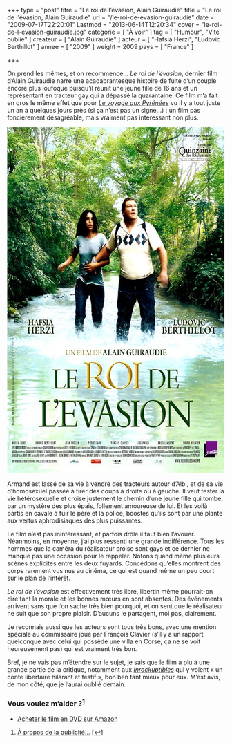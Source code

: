 +++
type = "post"
titre = "Le roi de l&rsquo;évasion, Alain Guiraudie"
title = "Le roi de l'évasion, Alain Guiraudie"
url = "/le-roi-de-evasion-guiraudie"
date = "2009-07-17T22:20:01"
Lastmod = "2013-06-14T12:20:34"
cover = "le-roi-de-l-evasion-guiraudie.jpg"
categorie = [ "À voir" ]
tag = [ "Humour", "Vite oublié" ]
createur = [ "Alain Guiraudie" ]
acteur = [ "Hafsia Herzi", "Ludovic Berthillot" ]
annee = [ "2009" ]
weight = 2009
pays = [ "France" ]

+++

<p>On prend les mêmes, et on recommence&#8230; <em>Le roi de l&rsquo;évasion</em>, dernier film d&rsquo;Alain Guiraudie narre une acadabrantesque histoire de fuite d&rsquo;un couple encore plus loufoque puisqu&rsquo;il réunit une jeune fille de 16 ans et un représentant en tracteur gay qui a dépassé la quarantaine. Ce film m&rsquo;a fait en gros le même effet que pour <em><a href="http://voiretmanger.fr/2008/07/16/le-voyage-aux-pyrenees/">Le voyage aux Pyrénées</a></em> vu il y a tout juste un an à quelques jours près (si ça n&rsquo;est pas un signe&#8230;) : un film pas foncièrement désagréable, mais vraiment pas intéressant non plus.</p>
<a href="http://www.allocine.fr/film/fichefilm_gen_cfilm=128744.html"><img class="aligncenter size-full wp-image-1646" title="roi-evasion-guiraudie" src="roi-evasion-guiraudie.jpg" alt="roi-evasion-guiraudie" width="601" height="800" /></a>
<p>Armand est lassé de sa vie à vendre des tracteurs autour d&rsquo;Albi, et de sa vie d&rsquo;homosexuel passée à tirer des coups à droite ou à gauche. Il veut tester la vie hétérosexuelle et croise justement le chemin d&rsquo;une jeune fille qui tombe, par un mystère des plus épais, follement amoureuse de lui. Et les voilà partis en cavale à fuir le père et la police, boostés qu&rsquo;ils sont par une plante aux vertus aphrodisiaques des plus puissantes.</p>
<p>Le film n&rsquo;est pas inintéressant, et parfois drôle il faut bien l&rsquo;avouer. Néanmoins, en moyenne, j&rsquo;ai plus ressenti une grande indifférence. Tous les hommes que la caméra du réalisateur croise sont gays et ce dernier ne manque pas une occasion pour le rappeler. Notons quand même plusieurs scènes explicites entre les deux fuyards. Concédons qu&rsquo;elles montrent des corps rarement vus nus au cinéma, ce qui est quand même un peu court sur le plan de l&rsquo;intérêt.</p>
<p><em>Le roi de l&rsquo;évasion</em> est effectivement très libre, libertin même pourrait-on dire tant la morale et les bonnes mœurs en sont absentes. Des événements arrivent sans que l&rsquo;on sache très bien pourquoi, et on sent que le réalisateur ne suit que son propre plaisir. D&rsquo;aucuns le partagent, moi pas, clairement.</p>
<p>Je reconnais aussi que les acteurs sont tous très bons, avec une mention spéciale au commissaire joué par François Clavier (s&rsquo;il y a un rapport quelconque avec celui qui possède une villa en Corse, ça ne se voit heureusement pas) qui est vraiment très bon.</p>
<p>Bref, je ne vais pas m&rsquo;étendre sur le sujet, je sais que le film a plu à une grande partie de la critique, notamment aux <em><a href="http://www.lesinrocks.com/cine/cinema-article/article/le-roi-de-levasion/">Inrockuptibles</a></em> qui y voient &laquo;&nbsp;un conte libertaire hilarant et festif&nbsp;&raquo;, bon ben tant mieux pour eux. M&rsquo;est avis, de mon côté, que je l&rsquo;aurai oublié demain.</p>
<div class="amazon">
<h3>Vous voulez m&rsquo;aider ?<sup><a href="#footnote_0_1644" id="identifier_0_1644" class="footnote-link footnote-identifier-link" title="&Agrave; propos de la publicit&eacute;&hellip;">1</a></sup></h3>
<ul>
<li><a href="http://www.amazon.fr/gp/product/B0032UY00G/ref=as_li_ss_tl?ie=UTF8&#038;tag=leblogdenic07-21&#038;linkCode=as2&#038;camp=1642&#038;creative=19458&#038;creativeASIN=B0032UY00G">Acheter le film en DVD sur Amazon</a></li>
</ul>
</div>
<ol class="footnotes"><li id="footnote_0_1644" class="footnote"><a href="http://voiretmanger.fr/soutien/">À propos de la publicité…</a> [<a href="#identifier_0_1644" class="footnote-link footnote-back-link">&#8617;</a>]</li></ol>
